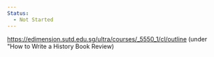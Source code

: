 ```yaml
---
Status:
  - Not Started
---
```

https://edimension.sutd.edu.sg/ultra/courses/_5550_1/cl/outline (under "How to Write a History Book Review)
